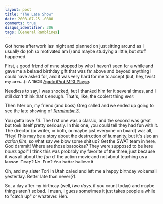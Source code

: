 ```yaml
---
layout: post
title: "The Late Show"
date: 2003-07-25 -0800
comments: true
disqus_identifier: 306
tags: [General Ramblings]
---
```

Got home after work last night and planned on just sitting around as I
usually do (oh so motivated am I) and maybe studying a little, but stuff
happened.
 
 First, a good friend of mine stopped by who I haven't seen for a while
and gave me a belated birthday gift that was far above and beyond
anything I could have asked for, and it was very hard for me to accept
(but, hey, twist my arm...): A 15GB [Apple iPod MP3
Player](http://store.apple.com/1-800-MY-APPLE/WebObjects/AppleStore.woa/70307/wo/SJ26UdD57A0R37IGbhA1fW3b4IM/0.0.7.1.0.5.13.0.1.1.3.0.7.1.1.1.0).
 
 Needless to say, I was shocked, but I thanked him for it several times,
and I still don't think that's enough. That's, like, the coolest thing
*ever*.
 
 Then later on, my friend (and boss) Greg called and we ended up going
to see the late showing of [*Terminator
3*](http://us.imdb.com/Title?0181852).
 
 You gotta love *T3*. The first one was a classic, and the second was
great but took itself pretty seriously. In this one, you could tell they
had fun with it. The director (or writer, or both, or maybe just
everyone on board) was all, "Hey! This may be a story about the
destruction of humanity, but it's also an *action film*, so what say we
blow some shit up? Get the SWAT team in here, God dammit! Where are
those bazookas? They were supposed to be here *hours ago*!" I think this
was probably my favorite of the three, just because it was all about the
*fun* of the action movie and not about teaching us a lesson. Deep? No.
Fun? You better believe it.
 
 Oh, and my sister Tori in Utah called and left me a happy birthday
voicemail yesterday. Better late than never(?).
 
 So, a day after my birthday (well, *two days*, if you count today) and
maybe things aren't so bad. I mean, I guess sometimes it just takes
people a while to "catch up" or whatever. Heh.

